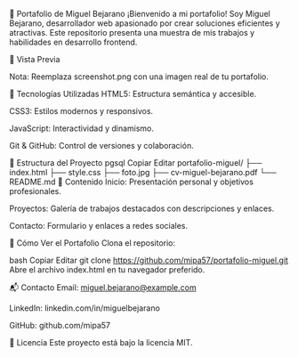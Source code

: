 🧰 Portafolio de Miguel Bejarano
¡Bienvenido a mi portafolio! Soy Miguel Bejarano, desarrollador web apasionado por crear soluciones eficientes y atractivas. Este repositorio presenta una muestra de mis trabajos y habilidades en desarrollo frontend.

📸 Vista Previa

Nota: Reemplaza screenshot.png con una imagen real de tu portafolio.

🚀 Tecnologías Utilizadas
HTML5: Estructura semántica y accesible.

CSS3: Estilos modernos y responsivos.

JavaScript: Interactividad y dinamismo.

Git & GitHub: Control de versiones y colaboración.

🧩 Estructura del Proyecto
pgsql
Copiar
Editar
portafolio-miguel/
├── index.html
├── style.css
├── foto.jpg
├── cv-miguel-bejarano.pdf
└── README.md
📄 Contenido
Inicio: Presentación personal y objetivos profesionales.

Proyectos: Galería de trabajos destacados con descripciones y enlaces.

Contacto: Formulario y enlaces a redes sociales.

📂 Cómo Ver el Portafolio
Clona el repositorio:

bash
Copiar
Editar
git clone https://github.com/mipa57/portafolio-miguel.git
Abre el archivo index.html en tu navegador preferido.

📬 Contacto
Email: miguel.bejarano@example.com

LinkedIn: linkedin.com/in/miguelbejarano

GitHub: github.com/mipa57

📝 Licencia
Este proyecto está bajo la licencia MIT.

